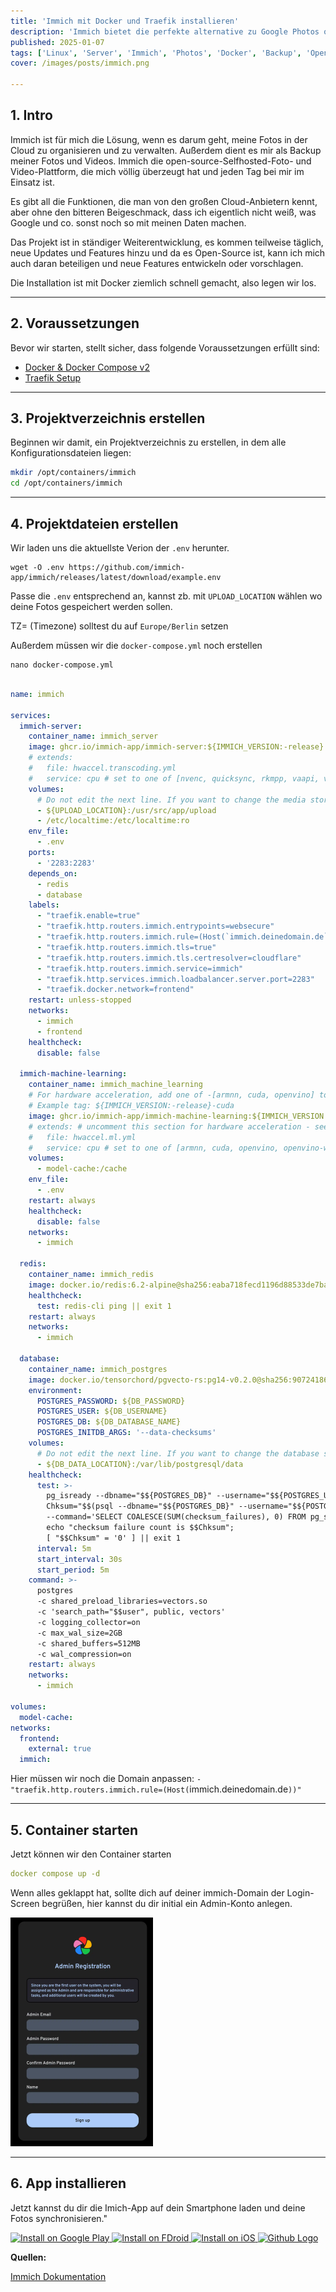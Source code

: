 ```yaml
---
title: 'Immich mit Docker und Traefik installieren'
description: 'Immich bietet die perfekte alternative zu Google Photos oder iCloud.'
published: 2025-01-07
tags: ['Linux', 'Server', 'Immich', 'Photos', 'Docker', 'Backup', 'Open-Source']
cover: /images/posts/immich.png

---
```


## 1. Intro

Immich ist für mich die Lösung, wenn es darum geht, meine Fotos in der Cloud zu organisieren und zu verwalten. 
Außerdem dient es mir als Backup meiner Fotos und Videos. Immich die open-source-Selfhosted-Foto- und Video-Plattform, 
die mich völlig überzeugt hat und jeden Tag bei mir im Einsatz ist. 

Es gibt all die Funktionen, die man von den großen Cloud-Anbietern 
kennt, aber ohne den bitteren Beigeschmack, dass ich eigentlich nicht weiß, was Google und co. sonst noch so mit meinen Daten machen.

Das Projekt ist in ständiger Weiterentwicklung, es kommen teilweise täglich, neue Updates und Features hinzu und da es Open-Source ist, 
kann ich mich auch daran beteiligen und neue Features entwickeln oder vorschlagen. 

Die Installation ist mit Docker ziemlich schnell gemacht, also legen wir los.

---

## 2. Voraussetzungen

Bevor wir starten, stellt sicher, dass folgende Voraussetzungen erfüllt sind:

- [Docker & Docker Compose v2](/posts/server-setup#5-docker-und-docker-compose)
- [Traefik Setup](/posts/traefik)

---

## 3. Projektverzeichnis erstellen

Beginnen wir damit, ein Projektverzeichnis zu erstellen, in dem alle Konfigurationsdateien liegen:

```bash
mkdir /opt/containers/immich
cd /opt/containers/immich
```

---

## 4. Projektdateien erstellen

Wir laden uns die aktuellste Verion der `.env` herunter.

```shell
wget -O .env https://github.com/immich-app/immich/releases/latest/download/example.env
```

Passe die `.env` entsprechend an, kannst zb. mit `UPLOAD_LOCATION` wählen wo deine Fotos gespeichert werden sollen.

 TZ= (Timezone) solltest du auf `Europe/Berlin` setzen

Außerdem müssen wir die `docker-compose.yml` noch erstellen

```shell
nano docker-compose.yml
```

```yaml title="docker-compose.yaml"

name: immich

services:
  immich-server:
    container_name: immich_server
    image: ghcr.io/immich-app/immich-server:${IMMICH_VERSION:-release}
    # extends:
    #   file: hwaccel.transcoding.yml
    #   service: cpu # set to one of [nvenc, quicksync, rkmpp, vaapi, vaapi-wsl] for accelerated transcoding
    volumes:
      # Do not edit the next line. If you want to change the media storage location on your system, edit the value of UPLOAD_LOCATION in the .env file
      - ${UPLOAD_LOCATION}:/usr/src/app/upload
      - /etc/localtime:/etc/localtime:ro
    env_file:
      - .env
    ports:
      - '2283:2283'
    depends_on:
      - redis
      - database
    labels:
      - "traefik.enable=true"
      - "traefik.http.routers.immich.entrypoints=websecure"
      - "traefik.http.routers.immich.rule=(Host(`immich.deinedomain.de`))"
      - "traefik.http.routers.immich.tls=true"
      - "traefik.http.routers.immich.tls.certresolver=cloudflare"
      - "traefik.http.routers.immich.service=immich"
      - "traefik.http.services.immich.loadbalancer.server.port=2283"
      - "traefik.docker.network=frontend"
    restart: unless-stopped
    networks:
      - immich
      - frontend
    healthcheck:
      disable: false

  immich-machine-learning:
    container_name: immich_machine_learning
    # For hardware acceleration, add one of -[armnn, cuda, openvino] to the image tag.
    # Example tag: ${IMMICH_VERSION:-release}-cuda
    image: ghcr.io/immich-app/immich-machine-learning:${IMMICH_VERSION:-release}
    # extends: # uncomment this section for hardware acceleration - see https://immich.app/docs/features/ml-hardware-acceleration
    #   file: hwaccel.ml.yml
    #   service: cpu # set to one of [armnn, cuda, openvino, openvino-wsl] for accelerated inference - use the `-wsl` version for WSL2 where applicable
    volumes:
      - model-cache:/cache
    env_file:
      - .env
    restart: always
    healthcheck:
      disable: false
    networks:
      - immich

  redis:
    container_name: immich_redis
    image: docker.io/redis:6.2-alpine@sha256:eaba718fecd1196d88533de7ba49bf903ad33664a92debb24660a922ecd9cac8
    healthcheck:
      test: redis-cli ping || exit 1
    restart: always
    networks:
      - immich

  database:
    container_name: immich_postgres
    image: docker.io/tensorchord/pgvecto-rs:pg14-v0.2.0@sha256:90724186f0a3517cf6914295b5ab410db9ce23190a2d9d0b9dd6463e3fa298f0
    environment:
      POSTGRES_PASSWORD: ${DB_PASSWORD}
      POSTGRES_USER: ${DB_USERNAME}
      POSTGRES_DB: ${DB_DATABASE_NAME}
      POSTGRES_INITDB_ARGS: '--data-checksums'
    volumes:
      # Do not edit the next line. If you want to change the database storage location on your system, edit the value of DB_DATA_LOCATION in the .env file
      - ${DB_DATA_LOCATION}:/var/lib/postgresql/data
    healthcheck:
      test: >-
        pg_isready --dbname="$${POSTGRES_DB}" --username="$${POSTGRES_USER}" || exit 1;
        Chksum="$$(psql --dbname="$${POSTGRES_DB}" --username="$${POSTGRES_USER}" --tuples-only --no-align
        --command='SELECT COALESCE(SUM(checksum_failures), 0) FROM pg_stat_database')";
        echo "checksum failure count is $$Chksum";
        [ "$$Chksum" = '0' ] || exit 1
      interval: 5m
      start_interval: 30s
      start_period: 5m
    command: >-
      postgres
      -c shared_preload_libraries=vectors.so
      -c 'search_path="$$user", public, vectors'
      -c logging_collector=on
      -c max_wal_size=2GB
      -c shared_buffers=512MB
      -c wal_compression=on
    restart: always
    networks:
      - immich

volumes:
  model-cache:
networks:
  frontend:
    external: true
  immich:

```

Hier müssen wir noch die Domain anpassen: `- "traefik.http.routers.immich.rule=(Host(`immich.deinedomain.de`))"`

 ---

 ## 5. Container starten

Jetzt können wir den Container starten

```yaml
docker compose up -d
```
Wenn alles geklappt hat, sollte dich auf deiner immich-Domain der Login-Screen begrüßen, hier kannst du dir initial ein Admin-Konto anlegen.

![seafile login screen](./immich1.png)

---

## 6. App installieren

Jetzt kannst du dir die Imich-App auf dein Smartphone laden und deine Fotos synchronisieren."
<div style={{ display: 'flex', justifyContent: 'left', gap: '10px' }}>
  <a href="https://play.google.com/store/apps/details?id=app.alextran.immich">
    <img src="https://img.shields.io/badge/Google%20Play-4287F5.svg?style=for-the-badge&logo=google-play&logoColor=white" alt="Install on Google Play" />
  </a>
  <a href="https://f-droid.org/packages/app.alextran.immich/">
    <img src="https://img.shields.io/badge/FDroid-34C759.svg?style=for-the-badge&logo=fdroid&logoColor=fff" alt="Install on FDroid" />
  </a>
  <a href="https://apps.apple.com/us/app/immich/id1613945652">
    <img src="https://img.shields.io/badge/iOS-000000.svg?style=for-the-badge&logo=apple&logoColor=white" alt="Install on iOS" />
  </a>
<a href="https://github.com/immich-app/immich/releases">
  <img src="https://img.shields.io/badge/Github-grey?style=for-the-badge&logo=github" alt="Github Logo" />
</a>
</div>

**Quellen:**

[Immich Dokumentation](https://immich.app/docs/install/docker-compose)